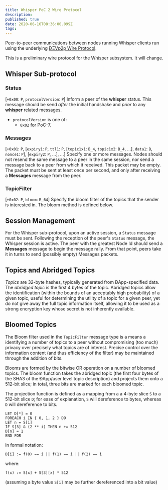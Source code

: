 ```yaml
---
title: Whisper PoC 2 Wire Protocol
description: 
published: true
date: 2020-06-16T08:36:00.099Z
tags: 
---
```


Peer-to-peer communications between nodes running Whisper clients run using the underlying [ÐΞVp2p Wire Protocol](%C3%90%CE%9EVp2p-Wire-Protocol).

This is a preliminary wire protocol for the Whisper subsystem. It will change.

## Whisper Sub-protocol

### Status
[`+0x00`: `P`, `protocolVersion`: `P`] Inform a peer of the **whisper** status. This message should be send _after_ the initial handshake and _prior_ to any **whisper** related messages.
* `protocolVersion` is one of:
    * `0x02` for PoC-7.

### Messages
[`+0x01`: `P`, [`expiry1`: `P`, `ttl1`: `P`, [`topic1x1`: `B_4`, `topic1x2`: `B_4`, ...], `data1`: `B`, `nonce1`: `P`], [`expiry2`: `P`, ...], ...] Specify one or more messages. Nodes should not resend the same message to a peer in the same session, nor send a message back to a peer from which it received. This packet may be empty. The packet must be sent at least once per second, and only after receiving a **Messages** message from the peer.

### TopicFilter
[`+0x02`: `P`, `bloom`: `B_64`] Specify the bloom filter of the topics that the sender is interested in. The bloom method is defined below.

## Session Management

For the Whisper sub-protocol, upon an active session, a `Status` message must be sent. Following the reception of the peer's `Status` message, the Whisper session is active. The peer with the greatest Node Id should send a **Messages** message to begin the message rally. From that point, peers take it in turns to send (possibly empty) Messages packets.

## Topics and Abridged Topics

*Topics* are 32-byte hashes, typically generated from ÐApp-specified data. The *abridged topic* is the first 4 bytes of the topic. Abridged topics allow the identification (within the bounds of an acceptably high probability) of a given topic, useful for determining the utility of a topic for a given peer, yet do not give away the full topic information itself, allowing it to be used as a strong encryption key whose secret is not inherently available.

## Bloomed Topics

The Bloom filter used in the `TopicFilter` message type is a means a identifying a number of topics to a peer without compromising (too much) privacy over precisely what topics are of interest. Precise control over the information content (and thus efficiency of the filter) may be maintained through the addition of bits.

Blooms are formed by the bitwise OR operation on a number of bloomed topics. The bloom function takes the abridged topic (the first four bytes of the SHA3 of the ÐApp/user level topic description) and projects them onto a 512-bit slice; in total, three bits are marked for each bloomed topic.

The projection function is defined as a mapping from a a 4-byte slice `S` to a 512-bit slice `D`; for ease of explanation, `S` will dereference to bytes, whereas `D` will dereference to bits.

```
LET D[*] = 0
FOREACH i IN { 0, 1, 2 } DO
LET n = S[i]
IF S[3] & (2 ** i) THEN n += 512
D[n] = 1
END FOR
```

In formal notation:
```
D[i] := f(0) == i || f(1) == i || f(2) == i
```
where:
```
f(x) := S[x] + S[3][x] * 512
```
(assuming a byte value `S[i]` may be further dereferenced into a bit value)

